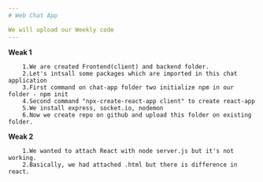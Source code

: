 ```yaml
---
# Web Chat App

We will upload our Weekly code
---
```


**Weak 1**

        1.We are created Frontend(client) and backend folder.
        2.Let's intsall some packages which are imported in this chat application
        3.First command on chat-app folder two initialize npm in our folder - npm init
        4.Second command "npx-create-react-app client" to create react-app
        5.We install express, socket.io, nodemon
        6.Now we create repo on github and upload this folder on existing folder.

**Weak 2**

        1.We wanted to attach React with node server.js but it's not working.
        2.Basically, we had attached .html but there is difference in react.

